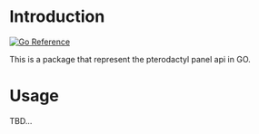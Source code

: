 # Introduction

[![Go Reference](https://pkg.go.dev/badge/github.com/Deltxprt/pterodactyl-golib@v0.1.8.svg)](https://pkg.go.dev/github.com/Deltxprt/pterodactyl-golib@v0.1.8)

This is a package that represent the pterodactyl panel api in GO.

# Usage

TBD...
